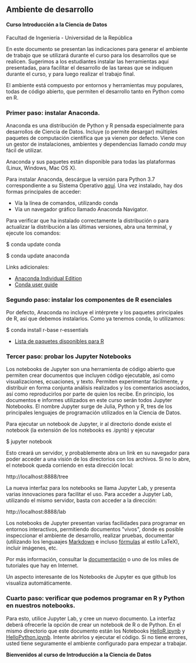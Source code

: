 ## Ambiente de desarrollo

#### **Curso Introducción a la Ciencia de Datos**

Facultad de Ingeniería - Universidad de la República

En este documento se presentan las indicaciones para generar el ambiente de trabajo que se utilizará durante el curso para los desarrollos que se realicen. Sugerimos a los estudiantes instalar las herramientas aquí presentadas, para facilitar el desarrollo de las tareas que se indiquen durante  el curso, y para luego realizar el trabajo final. 

El ambiente está compuesto por entornos y herramientas muy populares, todas de código abierto, que permiten el desarrollo tanto en Python como en R. 

### Primer paso: instalar Anaconda. 

Anaconda es una distribución de Python y R pensada especialmente para desarrollos de Ciencia de Datos. Incluye (o permite desargar) múltiples paquetes de computación científica que ya vienen por defecto. Viene con un gestor de instalaciones, ambientes y dependencias llamado *conda* muy fácil de utilizar. 

Anaconda y sus paquetes están disponible para todas las plataformas (Linux, Windows, Mac OS X). 

Para instalar Anaconda, descárgue la versión para Python 3.7 correspondiente a su Sistema Operativo [aquí](https://www.anaconda.com/distribution/#download-section).  Una vez instalado, hay dos formas principales de acceder:

- Vía la línea de comandos, utilizando conda
- Vía un navegador gráfico llamado Anaconda Navigator. 

Para verificar que ha instalado correctamente la distribución o para actualizar la distribución a las últimas versiones, abra una terminal, y ejecute los comandos:

\$ conda update conda

\$ conda update anaconda

Links adicionales:
- [Anaconda Individual Edition](https://docs.anaconda.com/anaconda/)
- [Conda user guide](https://conda.io/projects/conda/en/latest/user-guide/index.html)

### Segundo paso: instalar los componentes de R esenciales

Por defecto, Anaconda no incluye el intérprete y los paquetes principales de R, así que debemos instalarlos. Como ya tenemos conda, lo utilizamos:

\$ conda install r-base r-essentials

- [Lista de paquetes disponibles para R](https://docs.anaconda.com/anaconda/packages/r-language-pkg-docs/)

### Tercer paso: probar los Jupyter Notebooks

Los notebooks de Jupyter son una herramienta de código abierto que permiten crear documentos que incluyen código ejecutable, así como visualizaciones, ecuaciones, y texto. Permiten experimentar fácilmente, y distribuir en forma conjunta análisis realizados y los comentarios asociados, así como reproducirlos por parte de quien los recibe. En principio, los documentos e informes utilizados en este curso serán todos Jupyter Notebooks. El nombre Jupyter surge de Julia, Python y R, tres de los principales lenguajes de programación utilizados en la Ciencia de Datos. 

Para ejecutar un notebook de Jupyter, ir al directorio donde existe el notebook (la extensión de los notebooks es .ipynb) y ejecutar

\$ jupyter notebook

Esto creará un servidor, y probablemente abra un link en su navegador para poder acceder a una visión de los directorios con los archivos. Si no lo abre, el notebook queda corriendo en esta dirección local:

http://localhost:8888/tree

La nueva interfaz para los notebooks se llama Jupyter Lab, y presenta varias innovaciones para facilitar el uso. Para acceder a Jupyter Lab, utilizando el mismo servidor, basta con acceder a la dirección:

http://localhost:8888/lab

Los notebooks de Jupyter presentan varias facilidades para programar en entornos interactivos, permitiendo documentos "vivos", donde es posible inspeccionar el ambiente de desarrollo, realizar pruebas, documentar (utilizando los lenguaajes [Markdown](https://opensource.com/article/19/9/introduction-markdown) e incluso [fórmulas](https://www.overleaf.com/learn/latex/mathematical_expressions) al estilo LaTeX), incluir imágenes, etc. 

Por más información, consultar la [documentación](https://jupyter-notebook.readthedocs.io/en/stable/) o uno de los miles de tutoriales que hay en Internet. 

Un aspecto interesante de los Notebooks de Jupyter es que github los visualiza automáticamente. 

### Cuarto paso: verificar que podemos programar en R y Python en nuestros notebooks.

Para esto, utilice Jupyter Lab, y cree un nuevo documento. La interfaz deberá ofrecerle la opción de crear un notebook de R o de Python. En el mismo directorio que este documento están los Notebooks [HelloR.ipynb](HelloR.ipynb) y [HelloPython.ipynb](HelloPython.ipynb). Intente abrirlos y ejecutar el código. Si no tiene errores, usted tiene seguramente el ambiente configurado para empezar a trabajar.

**Bienvenidos al curso de Introducción a la Ciencia de Datos** 
